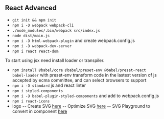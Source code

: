 ## React Advanced
- `git init && npm init`
- `npm i -D webpack webpack-cli`
- `./node_modules/.bin/webpack src/index.js`
- `node dist/main.js`
- `npm i -D html-webpack-plugin` and create webpack.config.js
- `npm i -D webpack-dev-server`
- `npm i react react-dom`

To start using jsx need install loader or transpiler.
- `npm install @babel/core @babel/preset-env @babel/preset-react babel-loader` with preset-env transform code in the lastest version of js accepted by ecma committee, and can select browsers to support
- `npm i -D standard` js and react linter
- `npm i styled-components`
- `npm i -D babel-plugin-styled-components` and add to webpack.config.js
- `npm i react-icons`
- logo
-- Create SVG [here](https://maketext.io/)
-- Optimize SVG [here](https://jakearchibald.github.io/svgomg/)
-- SVG Playground to convert in component [here](https://github.com/smooth-code/svgr)